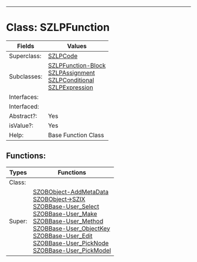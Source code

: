 ---------

# Class:	SZLPFunction

| Fields | Values |
| --------- | --------- |
| Superclass: | [SZLPCode](SZLPCode.html) |
| Subclasses: | [SZLPFunction-Block](SZLPFunction-Block.html) <br> [SZLPAssignment](SZLPAssignment.html) <br> [SZLPConditional](SZLPConditional.html) <br> [SZLPExpression](SZLPExpression.html) |
| Interfaces: |  |
| Interfaced: |  |
| Abstract?: | Yes |
| isValue?: | Yes |
| Help: | Base Function Class |


## Functions:

| Types | Functions |
| --------- | --------- |
| Class: |  |
| Super: | [SZOBObject-AddMetaData](SZOBObject.html) <br> [SZOBObject->SZIX](SZOBObject.html) <br> [SZOBBase-User_Select](SZOBBase.html) <br> [SZOBBase-User_Make](SZOBBase.html) <br> [SZOBBase-User_Method](SZOBBase.html) <br> [SZOBBase-User_ObjectKey](SZOBBase.html) <br> [SZOBBase-User_Edit](SZOBBase.html) <br> [SZOBBase-User_PickNode](SZOBBase.html) <br> [SZOBBase-User_PickModel](SZOBBase.html) |


